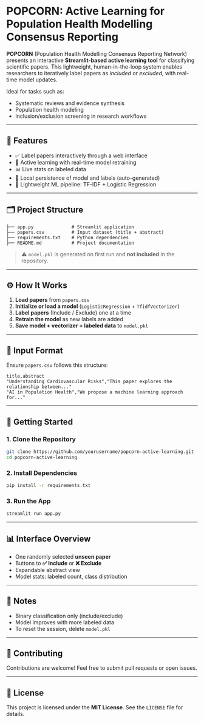 # POPCORN: Active Learning for Population Health Modelling Consensus Reporting

**POPCORN** (Population Health Modelling Consensus Reporting Network) presents an interactive **Streamlit-based active learning tool** for classifying scientific papers. This lightweight, human-in-the-loop system enables researchers to iteratively label papers as *included* or *excluded*, with real-time model updates. 

Ideal for tasks such as:
- Systematic reviews and evidence synthesis
- Population health modeling
- Inclusion/exclusion screening in research workflows

---

## 🚀 Features

- ✅ Label papers interactively through a web interface
- 🔁 Active learning with real-time model retraining
- 📊 Live stats on labeled data
- 💾 Local persistence of model and labels (auto-generated)
- 🧠 Lightweight ML pipeline: TF-IDF + Logistic Regression

---

## 🗂 Project Structure

```
├── app.py              # Streamlit application
├── papers.csv          # Input dataset (title + abstract)
├── requirements.txt    # Python dependencies
├── README.md           # Project documentation
```

> ⚠️ `model.pkl` is generated on first run and **not included** in the repository.

---

## ⚙️ How It Works

1. **Load papers** from `papers.csv`
2. **Initialize or load a model** (`LogisticRegression` + `TfidfVectorizer`)
3. **Label papers** (Include / Exclude) one at a time
4. **Retrain the model** as new labels are added
5. **Save model + vectorizer + labeled data** to `model.pkl`

---

## 📄 Input Format

Ensure `papers.csv` follows this structure:

```csv
title,abstract
"Understanding Cardiovascular Risks","This paper explores the relationship between..."
"AI in Population Health","We propose a machine learning approach for..."
```

---

## 🧪 Getting Started

### 1. Clone the Repository

```bash
git clone https://github.com/yourusername/popcorn-active-learning.git
cd popcorn-active-learning
```

### 2. Install Dependencies

```bash
pip install -r requirements.txt
```

### 3. Run the App

```bash
streamlit run app.py
```

---

## 📊 Interface Overview

- One randomly selected **unseen paper**
- Buttons to **✅ Include** or **❌ Exclude**
- Expandable abstract view
- Model stats: labeled count, class distribution

---

## 📌 Notes

- Binary classification only (include/exclude)
- Model improves with more labeled data
- To reset the session, delete `model.pkl`

---

## 🤝 Contributing

Contributions are welcome! Feel free to submit pull requests or open issues.

---

## 📜 License

This project is licensed under the **MIT License**. See the `LICENSE` file for details.
